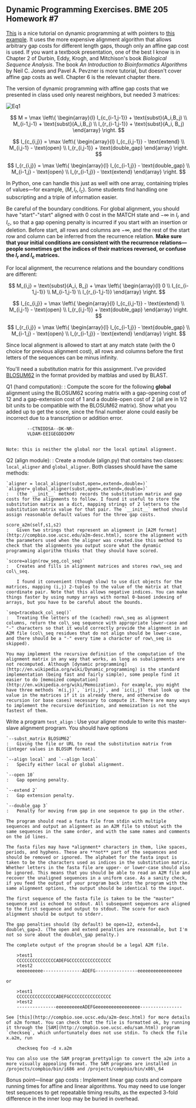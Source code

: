 Dynamic Programming Exercises. BME 205 Homework \#7
---------------------------------------------------

[This](http://www.sbc.su.se/~per/molbioinfo2001/seqali-dyn.html) is a nice tutorial on dynamic programming at with pointers to [this example](http://www.sbc.su.se/~per/molbioinfo2001/dynprog/dynamic.html). It uses the more expensive alignment algorithm that allows arbitrary gap costs for different length gaps, though only an affine gap cost is used. If you want a textbook presentation, one of the best I know is in Chapter 2 of Durbin, Eddy, Krogh, and Mitchison's book *Biological Sequence Analysis*. The book *An Introduction to Bioinformatics Algorithms* by Neil C. Jones and Pavel A. Pevzner is more tutorial, but doesn't cover affine gap costs as well. Chapter 6 is the relevant chapter there.

The version of dynamic programming with affine gap costs that we presented in class used only nearest neighbors, but needed 3 matrices:

![Eq1](https://github.com/lebailly/BME205/blob/master/HW8/Images/Eq1.png)

$$
M = \max \left\{ \begin{array}{l} 
I_{c_{i-1,j-1}} + \text{subst}(A_i,B_j) \\
M_{i-1,j-1} + \text{subst}(A_i,B_j) \\ 
I_{r_{i-1,j-1}} + \text{subst}(A_i, B_j)
\end{array} \right.
$$

$$
I_{c_{i,j}} = \max \left\{ \begin{array}{l} 
I_{c_{i,j-1}} - \text{extend} \\
M_{i,j-1} - \text{open} \\ 
I_{r_{i,j-1}} + \text{double_gap}
\end{array} \right.
$$

$$
I_{r_{i,j}} = \max \left\{ \begin{array}{l} 
I_{c_{i-1,j}} - \text{double_gap} \\
M_{i-1,j} - \text{open} \\ 
I_{r_{i-1,j}} - \text{extend}
\end{array} \right.
$$

In Python, one can handle this just as well with one array, containing triples of values—for example, $(M,I_r,I_c)$. Some students find handling one subscripting and a triple of information easier.

Be careful of the boundary conditions. For global alignment, you should have "start"-"start" aligned with 0 cost in the MATCH state and $-\infty$ in $I_r$ and $I_c$, so that a gap opening penalty is incurred if you start with an insertion or deletion. Before start, all rows and columns are $-\infty$, and the rest of the start row and column can be inferred from the recurrence relation. **Make sure that your initial conditions are consistent with the recurrence relations—people sometimes get the indices of their matrices reversed, or confuse the $I_r$ and $I_c$ matrices.**

For local alignment, the recurrence relations and the boundary conditions are different:

$$
M_{i,j} = \text{subst}(A_i, B_j) + \max \left\{ \begin{array}{l}
0 \\
I_{c_{i-1,j-1}} \\
M_{i-1,j-1} \\ 
I_{r_{i-1,j-1}} 
\end{array} \right.
$$

$$
I_{c_{i,j}} = \max \left\{ \begin{array}{l} 
I_{c_{i,j-1}} - \text{extend} \\
M_{i,j-1} - \text{open} \\ 
I_{r_{i,j-1}} + \text{double_gap}
\end{array} \right.
$$

$$
I_{r_{i,j}} = \max \left\{ \begin{array}{l} 
I_{c_{i-1,j}} - \text{double_gap} \\
M_{i-1,j} - \text{open} \\ 
I_{r_{i-1,j}} - \text{extend}
\end{array} \right.
$$

Since local alignment is allowed to start at any match state (with the 0 choice for previous alignment cost), all rows and columns before the first letters of the sequences can be minus infinity.

You'll need a substitution matrix for this assignment. I've provided [BLOSUM62](http://users.soe.ucsc.edu/~karplus/bme205/f13/BLOSUM62) in the format provided by matblas and used by BLAST.

Q1 (hand computation):
:   Compute the score for the following **global** alignment using the BLOSUM62 scoring matrix with a gap-opening cost of 12 and a gap-extension cost of 1 and a double-open cost of 2 (all are in 1/2 bit units to be compatible with the BLOSUM62 matrix). Show what you added up to get the score, since the final number alone could easily be incorrect due to a transcription or addition error.

            --CTNIDDSA--DK-NR-
            VLDAM-EEIGEGDDIKMV
            

    Note: this is neither the global nor the local optimal alignment.

Q2 (align module):
:   Create a module (align.py) that contains two classes: `local_aligner` and `global_aligner`. Both classes should have the same methods:

    `aligner = local_aligner(subst,open=,extend=,double=)`
    `aligner= global_aligner(subst,open=,extend=,double=)`
    :   (the `__init__` method) records the substitution matrix and gap costs for the alignments to follow. I found it useful to store the substitution matrix as a dict, mapping strings of 2 letters to the substitution matrix value for that pair. The `__init__` method should assign reasonable default values for the three gap costs.
        
    score_a2m(self,s1,s2)
    :   Given two strings that represent an alignment in [A2M format](http://compbio.soe.ucsc.edu/a2m-desc.html), score the alignment with the parameters used when the aligner was created.Use this method to check that the alignments you output score what the dynamic programming algorithm thinks that they should have scored.
        
    `score=align(row_seq,col_seq)`
    :   Creates and fills in alignment matrices and stores row\_seq and col\_seq.

        I found it convenient (though slow) to use dict objects for the matrices, mapping (i,j) 2-tuples to the value of the matrix at that coordinate pair. Note that this allows negative indices. You can make things faster by using numpy arrays with normal 0-based indexing of arrays, but you have to be careful about the bounds.

    `seq=traceback_col_seq()`
    :   Treating the letters of the (cached) row\_seq as alignment columns, return the col\_seq sequence with appropriate lower-case and "-" characters so that it would correctly provide the alignment in an A2M file (col\_seq residues that do not align should be lower-case, and there should be a "-" every time a character of row\_seq is skipped).

    You may implement the recursive definition of the computation of the alignment matrix in any way that works, as long as subalignments are not recomputed. Although [dynamic programming](http://en.wikipedia.org/wiki/Dynamic_programming) is the standard implementation (being fast and fairly simple), some people find it easier to do [memoized computation](http://en.wikipedia.org/wiki/Memoization). For example, you might have three methods `m(i,j)`, `ir(i,j)`, and `ic(i,j)` that look up the value in the matrices if it is already there, and otherwise do recursion (or base cases) necessary to compute it. There are many ways to implement the recursive definition, and memoization is not the fastest of them.

Write a program `test_align`
:   Use your aligner module to write this master-slave alignment program. You should have options

    `--subst_matrix BLOSUM62`
    :   Giving the file or URL to read the substitution matrix from (integer values in BLOSUM format).
        
    `--align local` and `--align local`
    :   Specify either local or global alignment.
    
    `--open 10`
    :   Gap opening penalty.
    
    `--extend 2`
    :   Gap extension penalty.
    
    `--double_gap 3`
    :   Penalty for moving from gap in one sequence to gap in the other.

    The program should read a fasta file from stdin with multiple sequences and output an alignment as an A2M file to stdout with the same sequences in the same order, and with the same names and comments on the id lines.

    The fasta files may have *alignment* characters in them, like spaces, periods, and hyphens. These are **not** part of the sequences and should be removed or ignored. The alphabet for the fasta input is taken to be the characters used as indices in the substitution matrix. Whether letters in the fasta file are upper- or lower-case should also be ignored. This means that you should be able to read an A2M file and recover the unaligned sequences in a uniform case. As a sanity check, if you feed the output of your program back into the program with the same alignment options, the output should be identical to the input.

    The first sequence of the fasta file is taken to be the "master" sequence and is echoed to stdout. All subsequent sequences are aligned to the first sequence and output to stdout. The score for each alignment should be output to stderr.

    The gap penalties should (by default) be open=12, extend=1, double\_gap=3. (The open and extend penalties are reasonable, but I'm not so sure about the double\_gap penalty.)

    The complete output of the program should be a legal A2M file.

        >test1
        CCCCCCCCCCCCCCCADEFGCCCCCCCCCCCCCCCC
        >test2
        eeeeeeeeee---------------ADEFG----------------eeeeeeeeeeeeeeeee

    or

        >test1
        CCCCCCCCCCCCCCCADEFGCCCCCCCCCCCCCCCC
        >test2
        ---------------eeeeeeeeeeADEFGeeeeeeeeeeeeeeeee----------------

    See [this](http://compbio.soe.ucsc.edu/a2m-desc.html) for more details of a2m format. You can check that the file is formatted ok, by running it through the [SAM](http://compbio.soe.ucsc.edu/sam.html) program `checkseq`, which unfortunately does not use stdin. To check the file x.a2m, run

        checkseq foo -d x.a2m

    You can also use the SAM program prettyalign to convert the a2m into a more visually appealing format. The SAM programs are installed in /projects/compbio/bin/i686 and /projects/compbio/bin/x86\_64

Bonus point—linear gap costs
:   Implement linear gap costs and compare running times for affine and linear algorithms. You may need to use longer test sequences to get repeatable timing results, as the expected 3-fold difference in the inner loop may be buried in overhead.
